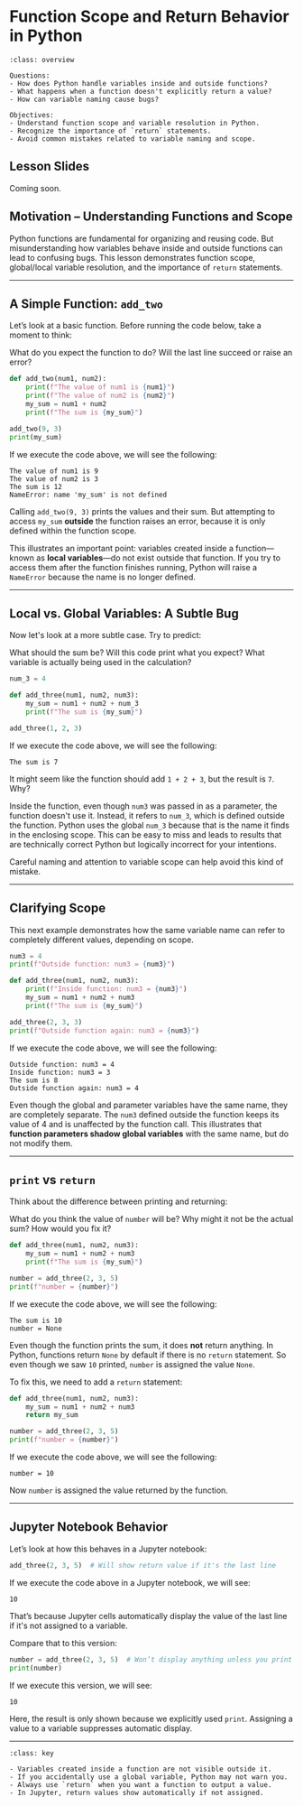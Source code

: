 # Function Scope and Return Behavior in Python

```{admonition} Overview
:class: overview

Questions:
- How does Python handle variables inside and outside functions?
- What happens when a function doesn't explicitly return a value?
- How can variable naming cause bugs?

Objectives:
- Understand function scope and variable resolution in Python.
- Recognize the importance of `return` statements.
- Avoid common mistakes related to variable naming and scope.
```

## Lesson Slides

Coming soon.

## Motivation – Understanding Functions and Scope

Python functions are fundamental for organizing and reusing code. But misunderstanding how variables behave inside and outside functions can lead to confusing bugs. This lesson demonstrates function scope, global/local variable resolution, and the importance of `return` statements.

---

## A Simple Function: `add_two`

Let’s look at a basic function. Before running the code below, take a moment to think:

What do you expect the function to do? Will the last line succeed or raise an error?

```python
def add_two(num1, num2):
    print(f"The value of num1 is {num1}")
    print(f"The value of num2 is {num2}")
    my_sum = num1 + num2
    print(f"The sum is {my_sum}")

add_two(9, 3)
print(my_sum)
```

If we execute the code above, we will see the following:

```
The value of num1 is 9
The value of num2 is 3
The sum is 12
NameError: name 'my_sum' is not defined
```

Calling `add_two(9, 3)` prints the values and their sum. But attempting to access `my_sum` **outside** the function raises an error, because it is only defined within the function scope.

This illustrates an important point: variables created inside a function—known as **local variables**—do not exist outside that function. If you try to access them after the function finishes running, Python will raise a `NameError` because the name is no longer defined.

---

## Local vs. Global Variables: A Subtle Bug

Now let's look at a more subtle case. Try to predict:

What should the sum be? Will this code print what you expect? What variable is actually being used in the calculation?

```python
num_3 = 4

def add_three(num1, num2, num3):
    my_sum = num1 + num2 + num_3
    print(f"The sum is {my_sum}")

add_three(1, 2, 3)
```

If we execute the code above, we will see the following:

```
The sum is 7
```

It might seem like the function should add `1 + 2 + 3`, but the result is `7`. Why?

Inside the function, even though `num3` was passed in as a parameter, the function doesn't use it. Instead, it refers to `num_3`, which is defined outside the function. Python uses the global `num_3` because that is the name it finds in the enclosing scope. This can be easy to miss and leads to results that are technically correct Python but logically incorrect for your intentions.

Careful naming and attention to variable scope can help avoid this kind of mistake.

---

## Clarifying Scope

This next example demonstrates how the same variable name can refer to completely different values, depending on scope.

```python
num3 = 4
print(f"Outside function: num3 = {num3}")

def add_three(num1, num2, num3):
    print(f"Inside function: num3 = {num3}")
    my_sum = num1 + num2 + num3
    print(f"The sum is {my_sum}")

add_three(2, 3, 3)
print(f"Outside function again: num3 = {num3}")
```

If we execute the code above, we will see the following:

```
Outside function: num3 = 4
Inside function: num3 = 3
The sum is 8
Outside function again: num3 = 4
```

Even though the global and parameter variables have the same name, they are completely separate. The `num3` defined outside the function keeps its value of 4 and is unaffected by the function call. This illustrates that **function parameters shadow global variables** with the same name, but do not modify them.

---

## `print` vs `return`

Think about the difference between printing and returning:

What do you think the value of `number` will be? Why might it not be the actual sum? How would you fix it?

```python
def add_three(num1, num2, num3):
    my_sum = num1 + num2 + num3
    print(f"The sum is {my_sum}")

number = add_three(2, 3, 5)
print(f"number = {number}")
```

If we execute the code above, we will see the following:

```
The sum is 10
number = None
```

Even though the function prints the sum, it does **not** return anything. In Python, functions return `None` by default if there is no `return` statement. So even though we saw `10` printed, `number` is assigned the value `None`.

To fix this, we need to add a `return` statement:

```python
def add_three(num1, num2, num3):
    my_sum = num1 + num2 + num3
    return my_sum

number = add_three(2, 3, 5)
print(f"number = {number}")
```

If we execute the code above, we will see the following:

```
number = 10
```

Now `number` is assigned the value returned by the function.

---

## Jupyter Notebook Behavior

Let’s look at how this behaves in a Jupyter notebook:

```python
add_three(2, 3, 5)  # Will show return value if it's the last line
```

If we execute the code above in a Jupyter notebook, we will see:

```
10
```

That’s because Jupyter cells automatically display the value of the last line if it's not assigned to a variable.

Compare that to this version:

```python
number = add_three(2, 3, 5)  # Won’t display anything unless you print it
print(number)
```

If we execute this version, we will see:

```
10
```

Here, the result is only shown because we explicitly used `print`. Assigning a value to a variable suppresses automatic display.

---

```{admonition} Key Points
:class: key

- Variables created inside a function are not visible outside it.
- If you accidentally use a global variable, Python may not warn you.
- Always use `return` when you want a function to output a value.
- In Jupyter, return values show automatically if not assigned.
```
